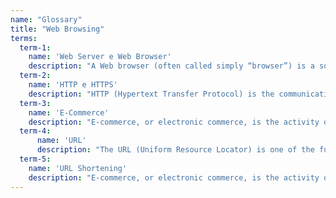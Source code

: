 ```yaml
---
name: "Glossary"
title: "Web Browsing"
terms:
  term-1:
    name: 'Web Server e Web Browser' 
    description: "A Web browser (often called simply “browser”) is a software application used to browse the World Wide Web (usually called “the Web”). Technically, its purpose is to fetch information from the Web. There are many browsers available, each with its own characteristics, but the most famous and used ones are Google Chrome, Apple Safari, Mozilla Firefox and Microsoft Edge. In order to use a browser to reach a website, or some other resource you want to visit, you simply have to enter the correct web address, the URL (see URL), in its address bar. A website can have a lot of different 'shapes' and purposes: it can be an online store, (often referred to as an e-commerce), a digital newspaper, a freelance personal portfolio, the page of a company, and many other things."
  term-2:
    name: 'HTTP e HTTPS'
    description: "HTTP (Hypertext Transfer Protocol) is the communication protocol used by websites to transmit information. When you browse a site that uses plain HTTP (so to say, a site whose complete URL begins with http://) data transmission is normally called 'clear', which means that if compile a form with your credit card number or input a password, on that site, to buy your new shoes, those information are readable by anyone, including Mr. Bad Guy! To solve this problem, an extension of the HTTP protocol has been created: the HTTPS, where the S stands for 'secure'. A website that uses the HTTPS extension (a site whose complete URL begins with https://) protects the credit card information or the password you send it, creating a sort of container, secured with a padlock, that seals the data during all of their journey, from the moment you enter them, to the moment they reach the recipient. Only the recipient can open the container. HTTPS is quite common today, especially on websites that sell goods (see E-commerce) and websites that deal with user’s sensible data."
  term-3:
    name: 'E-Commerce'
    description: "E-commerce, or electronic commerce, is the activity of selling and purchasing goods or services over the Internet. An e-commerce website is the online version of a traditional shop, even if it resembles more a modern, online version of a sales catalog. The difference with traditional shops (and even with some older sale catalogs) is that on e-commerce websites money transactions are all carried out completely electronically. This kind of sites and services can be particularly critical from a security point of view, because they collect your personal data, including your credit card data. That’s why they are the ones you need to pay the most attention to; for example, making sure that they use the HTTPS protocol (see HTTP and HTTPS."
  term-4:
      name: 'URL'
      description: "The URL (Uniform Resource Locator) is one of the fundamental elements of the World Wide Web. It is an alphanumeric string, of variable length, that uniquely identifies a web resource, like a website. Examples of URLs are www.google.com (Google’s search engine homepage), www.nytimes.com (New York Times homepage) and www.un.org (United Nations Organization homepage)."
  term-5:
    name: 'URL Shortening'
    description: "E-commerce, or electronic commerce, is the activity of selling and purchasing goods or services over the Internet. An e-commerce website is the online version of a traditional shop, even if it resembles more a modern, online version of a sales catalog. The difference with traditional shops (and even with some older sale catalogs) is that on e-commerce websites money transactions are all carried out completely electronically. This kind of sites and services can be particularly critical from a security point of view, because they collect your personal data, including your credit card data. That’s why they are the ones you need to pay the most attention to; for example, making sure that they use the HTTPS protocol (see HTTP and HTTPS)."
---
```

